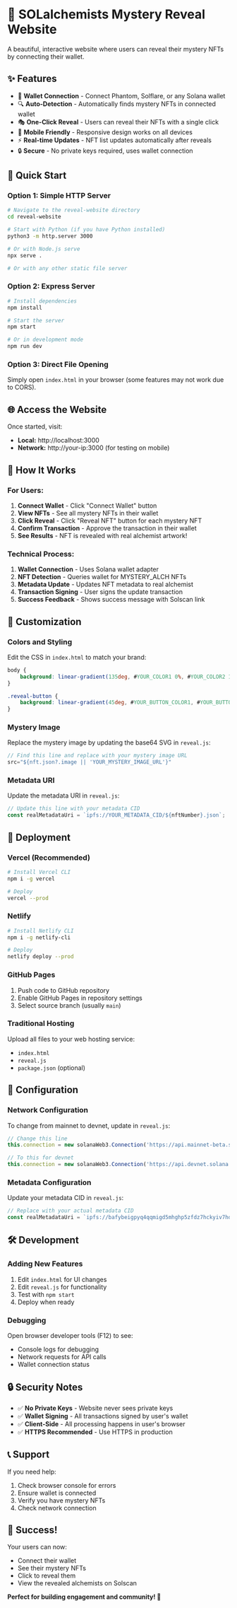 # 🔮 SOLalchemists Mystery Reveal Website

A beautiful, interactive website where users can reveal their mystery NFTs by connecting their wallet.

## ✨ Features

- 🔗 **Wallet Connection** - Connect Phantom, Solflare, or any Solana wallet
- 🔍 **Auto-Detection** - Automatically finds mystery NFTs in connected wallet
- 🎭 **One-Click Reveal** - Users can reveal their NFTs with a single click
- 📱 **Mobile Friendly** - Responsive design works on all devices
- ⚡ **Real-time Updates** - NFT list updates automatically after reveals
- 🔒 **Secure** - No private keys required, uses wallet connection

## 🚀 Quick Start

### Option 1: Simple HTTP Server
```bash
# Navigate to the reveal-website directory
cd reveal-website

# Start with Python (if you have Python installed)
python3 -m http.server 3000

# Or with Node.js serve
npx serve .

# Or with any other static file server
```

### Option 2: Express Server
```bash
# Install dependencies
npm install

# Start the server
npm start

# Or in development mode
npm run dev
```

### Option 3: Direct File Opening
Simply open `index.html` in your browser (some features may not work due to CORS).

## 🌐 Access the Website

Once started, visit:
- **Local:** http://localhost:3000
- **Network:** http://your-ip:3000 (for testing on mobile)

## 📱 How It Works

### For Users:
1. **Connect Wallet** - Click "Connect Wallet" button
2. **View NFTs** - See all mystery NFTs in their wallet
3. **Click Reveal** - Click "Reveal NFT" button for each mystery NFT
4. **Confirm Transaction** - Approve the transaction in their wallet
5. **See Results** - NFT is revealed with real alchemist artwork!

### Technical Process:
1. **Wallet Connection** - Uses Solana wallet adapter
2. **NFT Detection** - Queries wallet for MYSTERY_ALCH NFTs
3. **Metadata Update** - Updates NFT metadata to real alchemist
4. **Transaction Signing** - User signs the update transaction
5. **Success Feedback** - Shows success message with Solscan link

## 🎨 Customization

### Colors and Styling
Edit the CSS in `index.html` to match your brand:
```css
body {
    background: linear-gradient(135deg, #YOUR_COLOR1 0%, #YOUR_COLOR2 100%);
}

.reveal-button {
    background: linear-gradient(45deg, #YOUR_BUTTON_COLOR1, #YOUR_BUTTON_COLOR2);
}
```

### Mystery Image
Replace the mystery image by updating the base64 SVG in `reveal.js`:
```javascript
// Find this line and replace with your mystery image URL
src="${nft.json?.image || 'YOUR_MYSTERY_IMAGE_URL'}"
```

### Metadata URI
Update the metadata URI in `reveal.js`:
```javascript
// Update this line with your metadata CID
const realMetadataUri = `ipfs://YOUR_METADATA_CID/${nftNumber}.json`;
```

## 🚀 Deployment

### Vercel (Recommended)
```bash
# Install Vercel CLI
npm i -g vercel

# Deploy
vercel --prod
```

### Netlify
```bash
# Install Netlify CLI
npm i -g netlify-cli

# Deploy
netlify deploy --prod
```

### GitHub Pages
1. Push code to GitHub repository
2. Enable GitHub Pages in repository settings
3. Select source branch (usually `main`)

### Traditional Hosting
Upload all files to your web hosting service:
- `index.html`
- `reveal.js`
- `package.json` (optional)

## 🔧 Configuration

### Network Configuration
To change from mainnet to devnet, update in `reveal.js`:
```javascript
// Change this line
this.connection = new solanaWeb3.Connection('https://api.mainnet-beta.solana.com', 'confirmed');

// To this for devnet
this.connection = new solanaWeb3.Connection('https://api.devnet.solana.com', 'confirmed');
```

### Metadata Configuration
Update your metadata CID in `reveal.js`:
```javascript
// Replace with your actual metadata CID
const realMetadataUri = `ipfs://bafybeigpyq4qqmigd5mhghp5zfdz7hckyiv7hdkxdz5sxi2jeyyetnnr5a/${nftNumber}.json`;
```

## 🛠️ Development

### Adding New Features
1. Edit `index.html` for UI changes
2. Edit `reveal.js` for functionality
3. Test with `npm start`
4. Deploy when ready

### Debugging
Open browser developer tools (F12) to see:
- Console logs for debugging
- Network requests for API calls
- Wallet connection status

## 🔒 Security Notes

- ✅ **No Private Keys** - Website never sees private keys
- ✅ **Wallet Signing** - All transactions signed by user's wallet
- ✅ **Client-Side** - All processing happens in user's browser
- ✅ **HTTPS Recommended** - Use HTTPS in production

## 📞 Support

If you need help:
1. Check browser console for errors
2. Ensure wallet is connected
3. Verify you have mystery NFTs
4. Check network connection

## 🎉 Success!

Your users can now:
- Connect their wallet
- See their mystery NFTs
- Click to reveal them
- View the revealed alchemists on Solscan

**Perfect for building engagement and community! 🚀**
